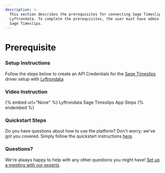 ```yaml
---
description: >-
  This section describes the prerequisites for connecting Sage Timeslips to
  Lyftrondata. To complete the prerequisites, the user must have admin access to
  Sage Timeslips.
---
```


# Prerequisite

<mark style="color:blue;"></mark>

### Setup Instructions

Follow the steps below to create an API Credentials for the [Sage Timeslips](None) driver setup with [Lyftrondata](https://www.lyftrondata.com)

### Video Instruction

{% embed url="None" %}
Lyftrondata Sage Timeslips App Steps
{% endembed %}

### Quickstart Steps

Do you have questions about how to use the platform? Don't worry; we've got you covered. Simply follow the quickstart instructions [here](README.md).

### Questions? <a href="#questions" id="questions"></a>

We're always happy to help with any other questions you might have! [Set up a meeting with our experts](https://www.lyftrondata.com/book-a-meeting/).

